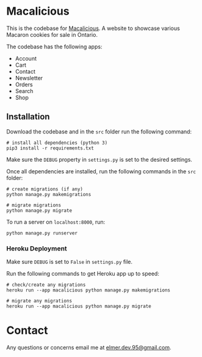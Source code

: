 # Macalicious

This is the codebase for [Macalicious](https://www.macalicious.ca/). A website to showcase various Macaron cookies for
sale in Ontario.

The codebase has the following apps:

* Account
* Cart
* Contact
* Newsletter
* Orders
* Search
* Shop

## Installation

Download the codebase and in the <code>src</code> folder run the following command:

    # install all dependencies (python 3)
    pip3 install -r requirements.txt

Make sure the <code>DEBUG</code> property in <code>settings.py</code> is set to the desired settings.

Once all dependencies are installed, run the following commands in the <code>src</code> folder:

    # create migrations (if any)
    python manage.py makemigrations
    
    # migrate migrations
    python manage.py migrate

To run a server on <code>localhost:8000</code>, run:

    python manage.py runserver

### Heroku Deployment

Make sure <code>DEBUG</code> is set to <code>False</code> in <code>settings.py</code> file.

Run the following commands to get Heroku app up to speed:

    # check/create any migrations
    heroku run --app macalicious python manage.py makemigrations

    # migrate any migrations
    heroku run --app macalicious python manage.py migrate

# Contact

Any questions or concerns email me at <elmer.dev.95@gmail.com>.